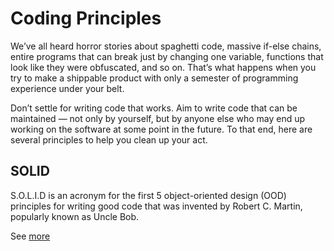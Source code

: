 # Coding Principles

We’ve all heard horror stories about spaghetti code, massive if-else chains, entire programs that can break just by changing one variable, functions that look like they were obfuscated, and so on. That’s what happens when you try to make a shippable product with only a semester of programming experience under your belt.

Don’t settle for writing code that works. Aim to write code that can be maintained — not only by yourself, but by anyone else who may end up working on the software at some point in the future. To that end, here are several principles to help you clean up your act.

## SOLID

S.O.L.I.D is an acronym for the first 5 object-oriented design (OOD) principles for writing good code that was invented by Robert C. Martin, popularly known as Uncle Bob.

See [more](solid.md)
